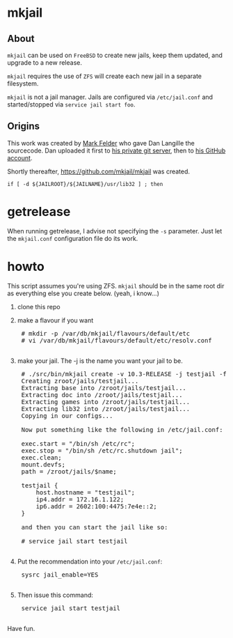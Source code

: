 # mkjail

## About

`mkjail` can be used on `FreeBSD` to create new jails, keep them updated, and upgrade to a new release.

`mkjail` requires the use of `ZFS` will create each new jail in a separate filesystem.

`mkjail` is not a jail manager. Jails are configured via `/etc/jail.conf` and started/stopped via
`service jail start foo`.

## Origins

This work was created by [Mark Felder](https://github.com/feld) who gave
Dan Langille the sourcecode.  Dan uploaded it first to [his private git server](https://git.langille.org/dvl/mkjail),
then to [his GitHub account](https://github.com/dlangille/mkjail).

Shortly thereafter, https://github.com/mkjail/mkjail was created.

```
if [ -d ${JAILROOT}/${JAILNAME}/usr/lib32 ] ; then
```

# getrelease

When running getrelease, I advise not specifying the `-s` parameter. Just
let the `mkjail.conf` configuration file do its work.

# howto

This script assumes you're using ZFS. `mkjail` should be in the same
root dir as everything else you create below. (yeah, i know...)

1. clone this repo

2. make a flavour if you want

    <pre>
    # mkdir -p /var/db/mkjail/flavours/default/etc
    # vi /var/db/mkjail/flavours/default/etc/resolv.conf
    </pre>

3. make your jail. The -j is the name you want your jail to be.

    <pre>
    # ./src/bin/mkjail create -v 10.3-RELEASE -j testjail -f default
    Creating zroot/jails/testjail...
    Extracting base into /zroot/jails/testjail...
    Extracting doc into /zroot/jails/testjail...
    Extracting games into /zroot/jails/testjail...
    Extracting lib32 into /zroot/jails/testjail...
    Copying in our configs...
    
    Now put something like the following in /etc/jail.conf:
    
    exec.start = "/bin/sh /etc/rc";
    exec.stop = "/bin/sh /etc/rc.shutdown jail";
    exec.clean;
    mount.devfs;
    path = /zroot/jails/$name;
    
    testjail {
        host.hostname = "testjail";
        ip4.addr = 172.16.1.122;
        ip6.addr = 2602:100:4475:7e4e::2;
    }
    
    and then you can start the jail like so:
    
    # service jail start testjail
    </pre>

4. Put the recommendation into your `/etc/jail.conf`:

    <pre>
    sysrc jail_enable=YES
    </pre>

6. Then issue this command:

    <pre>
    service jail start testjail
    </pre>

Have fun.
